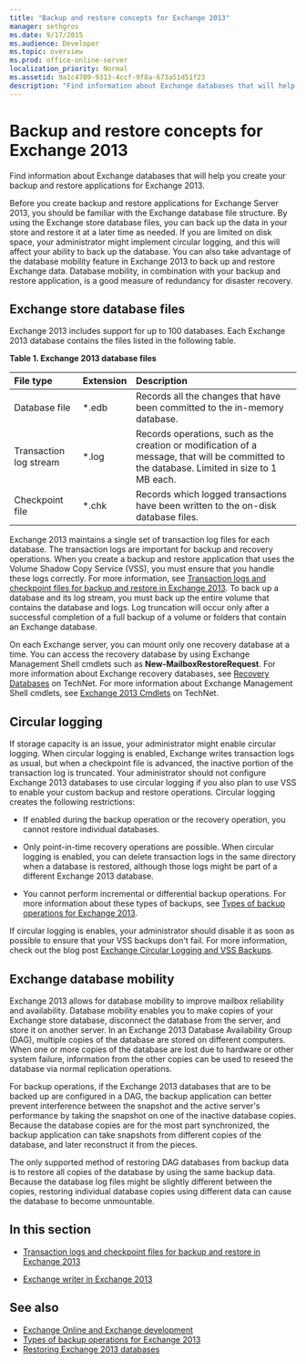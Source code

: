 ```yaml
---
title: "Backup and restore concepts for Exchange 2013"
manager: sethgros
ms.date: 9/17/2015
ms.audience: Developer
ms.topic: overview
ms.prod: office-online-server
localization_priority: Normal
ms.assetid: 9a1c4709-9313-4ccf-9f8a-673a51d51f23
description: "Find information about Exchange databases that will help you create your backup and restore applications for Exchange 2013."
---
```


# Backup and restore concepts for Exchange 2013

Find information about Exchange databases that will help you create your backup and restore applications for Exchange 2013.
  
Before you create backup and restore applications for Exchange Server 2013, you should be familiar with the Exchange database file structure. By using the Exchange store database files, you can back up the data in your store and restore it at a later time as needed. If you are limited on disk space, your administrator might implement circular logging, and this will affect your ability to back up the database. You can also take advantage of the database mobility feature in Exchange 2013 to back up and restore Exchange data. Database mobility, in combination with your backup and restore application, is a good measure of redundancy for disaster recovery.

<a name="bk_exchangedatabases"> </a>

## Exchange store database files

Exchange 2013 includes support for up to 100 databases. Each Exchange 2013 database contains the files listed in the following table. 
  
**Table 1. Exchange 2013 database files**

|File type|Extension|Description|
|:-----|:-----|:-----|
|Database file  <br/> |\*.edb  <br/> |Records all the changes that have been committed to the in-memory database.  <br/> |
|Transaction log stream  <br/> |\*.log  <br/> |Records operations, such as the creation or modification of a message, that will be committed to the database. Limited in size to 1 MB each.  <br/> |
|Checkpoint file  <br/> |\*.chk  <br/> |Records which logged transactions have been written to the on-disk database files.  <br/> |
   
Exchange 2013 maintains a single set of transaction log files for each database. The transaction logs are important for backup and recovery operations. When you create a backup and restore application that uses the Volume Shadow Copy Service (VSS), you must ensure that you handle these logs correctly. For more information, see [Transaction logs and checkpoint files for backup and restore in Exchange 2013](transaction-logs-and-checkpoint-files-for-backup-and-restore-in-exchange.md). To back up a database and its log stream, you must back up the entire volume that contains the database and logs. Log truncation will occur only after a successful completion of a full backup of a volume or folders that contain an Exchange database.
  
On each Exchange server, you can mount only one recovery database at a time. You can access the recovery database by using Exchange Management Shell cmdlets such as **New-MailboxRestoreRequest**. For more information about Exchange recovery databases, see [Recovery Databases](http://technet.microsoft.com/en-us/library/dd876954%28v=exchg.150%29.aspx) on TechNet. For more information about Exchange Management Shell cmdlets, see [Exchange 2013 Cmdlets](http://technet.microsoft.com/en-us/library/bb124413.aspx) on TechNet. 
  
## Circular logging
<a name="bk_circularlogging"> </a>

If storage capacity is an issue, your administrator might enable circular logging. When circular logging is enabled, Exchange writes transaction logs as usual, but when a checkpoint file is advanced, the inactive portion of the transaction log is truncated. Your administrator should not configure Exchange 2013 databases to use circular logging if you also plan to use VSS to enable your custom backup and restore operations. Circular logging creates the following restrictions: 
  
- If enabled during the backup operation or the recovery operation, you cannot restore individual databases.
    
- Only point-in-time recovery operations are possible. When circular logging is enabled, you can delete transaction logs in the same directory when a database is restored, although those logs might be part of a different Exchange 2013 database. 
    
- You cannot perform incremental or differential backup operations. For more information about these types of backups, see [Types of backup operations for Exchange 2013](types-of-backup-operations-for-exchange-2013.md).
    
If circular logging is enables, your administrator should disable it as soon as possible to ensure that your VSS backups don't fail. For more information, check out the blog post [Exchange Circular Logging and VSS Backups](http://blogs.technet.com/b/exchange/archive/2010/08/18/3410672.aspx). 
  
## Exchange database mobility
<a name="bk_exchangedatabasemobility"> </a>

Exchange 2013 allows for database mobility to improve mailbox reliability and availability. Database mobility enables you to make copies of your Exchange store database, disconnect the database from the server, and store it on another server. In an Exchange 2013 Database Availability Group (DAG), multiple copies of the database are stored on different computers. When one or more copies of the database are lost due to hardware or other system failure, information from the other copies can be used to reseed the database via normal replication operations.
  
For backup operations, if the Exchange 2013 databases that are to be backed up are configured in a DAG, the backup application can better prevent interference between the snapshot and the active server's performance by taking the snapshot on one of the inactive database copies. Because the database copies are for the most part synchronized, the backup application can take snapshots from different copies of the database, and later reconstruct it from the pieces.
  
The only supported method of restoring DAG databases from backup data is to restore all copies of the database by using the same backup data. Because the database log files might be slightly different between the copies, restoring individual database copies using different data can cause the database to become unmountable.
  
## In this section
<a name="bk_inthissection"> </a>

- [Transaction logs and checkpoint files for backup and restore in Exchange 2013](transaction-logs-and-checkpoint-files-for-backup-and-restore-in-exchange.md)
    
- [Exchange writer in Exchange 2013](exchange-writer-in-exchange-2013.md)
    
## See also

- [Exchange Online and Exchange development](../exchange-server-development.md) 
- [Types of backup operations for Exchange 2013](types-of-backup-operations-for-exchange-2013.md)
- [Restoring Exchange 2013 databases](restoring-exchange-2013-databases.md)
    

